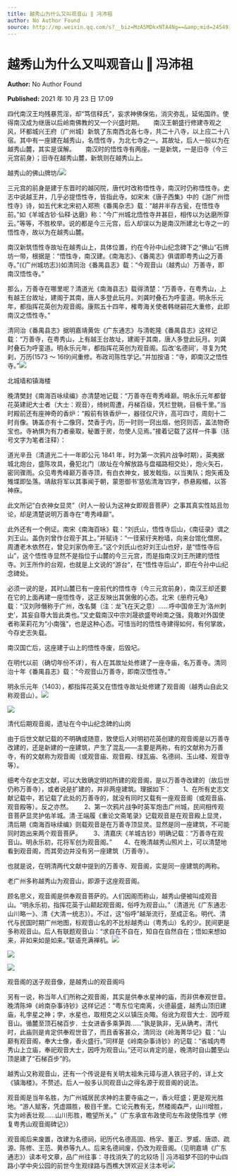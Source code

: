 ```yaml
---
title: 越秀山为什么又叫观音山 ‖ 冯沛祖
author: No Author Found
source: http://mp.weixin.qq.com/s?__biz=MzA5MDkxNTA4Ng==&amp;mid=2454911625&amp;idx=1&amp;sn=0f28ca02a250c4b3a36c89e825c2874a&amp;chksm=87a232e8b0d5bbfe26a666cf98153a3d21cd358276f4a25a9922189721b590c6c78c1cdd99b5#rd
---
```


# 越秀山为什么又叫观音山 ‖ 冯沛祖

**Author:** No Author Found

**Published:** 2021 年 10 月 23 日 17:09

四代南汉王均残暴荒淫，却“笃信释氏”，妄求神佛保佑，消灾弥乱，延佑国祚。使得南汉成为继唐以后岭南佛教的又一个兴盛时期。      南汉王朝盛行修建寺观之风，环都城兴王府（广州城）新筑了东南西北各七寺，共二十八寺，以上应二十八宿。其中有一座建在越秀山，名悟性寺，为北七寺之一。其故址，后人一般以为在越秀山麓，其实是误解。      南汉时的悟性寺有两座。一是新筑，一是旧寺（今三元宫前身）；旧寺在越秀山麓，新筑则在越秀山上。

越秀山的佛山牌坊/![](https://mmbiz.qpic.cn/mmbiz_png/Ljib4So7yuWgsX3Z9PibfpAlcicEaVRXSj9PticWIchNCeOj4c2jVxQNWDI3icA5KA5NsgiadUj7mBcmbKZtIYUlibHqA/640?wx_fmt=png)

三元宫的前身是建于东晋时的越冈院，唐代时改称悟性寺，南汉时仍称悟性寺。史志中说越王井，几乎必提悟性寺，皆指此寺。如宋末《唐子西集》中的《游广州悟性寺》诗，如五代末北宋初人郑熊《番禺杂志》载：“越井半存古瓮，在悟性寺前。”如《羊城古钞·仙释·达磨》称：“今广州城北悟性寺井甚巨，相传以为达磨所穿云。”等等，不胜枚举。说的都是今三元宫，后人却误以为是南汉所建北七寺之一的悟性寺，故以为在越秀山麓。

南汉新筑悟性寺故址在越秀山上，具体位置，约在今孙中山纪念碑下之“佛山”石牌坊一带，根据是：“悟性寺，南汉建。《南海志》、《番禺志》俱谓即粤秀山之万善寺。”(《广州城坊志》)如清同治《番禺县志》载：“今观音山（越秀山）万善寺，即南汉悟性寺。”

那么，万善寺在哪里呢？清道光《南海县志》载得清楚：“万善寺，在粤秀山，上有越王台故址，建阁于其南，唐人多登此玩月。刘龚时叠石为呼銮道。明永乐元年，都指挥花英创为观音阁。康熙五十四年，榷粤海关使者韩继嗣花大重修，此即南汉之悟性寺。”

清同治《番禺县志》据明嘉靖黄佐《广东通志》与清乾隆《番禺县志》这样记载：“万善寺，在粤秀山，上有越王台故址，建阁于其南，唐人多登此玩月。刘龚时叠石为呼銮道。明永乐元年，都指挥花英创为观音阁。后改‘名德祠’，寻复为梵刹，万历(1573 ～ 16l9)间重修。布政司陈性学记。”并加按语：“寺，即南汉之悟性寺。”![](https://mmbiz.qpic.cn/mmbiz_jpg/PJWG74pLsMYqduwG9l0zMpG6ib2Hm9icbF29GlrNqj1oENKiasvsibicd8oHuuibia5QoIYluSBUAAV9lDPVXMXxjte3A/640)

北城墙和镇海楼

晚清樊封《南海百咏续编》亦清楚地记载：“万善寺在粤秀峰巅。明永乐元年都督花英建祀大士者（大士：观音），绮树周遭，丹梯百级，凭栏登眺，目极千里。”当时殿前还有座神奇的香炉：“殿前有铁香炉一，器径仅尺许，高可四寸，周刻十二时肖像。铸盖亦有十二像窍，焚香于内，历一时则一窍出烟，他窍则否，盖法物奇宝也。寺衲惧为有力者豪取，秘置于房，勿使人见焉。”接着记载了这样一件事（括号文字为笔者注释）：

道光辛丑（清道光二十一年即公元 1841 年，时为第一次鸦片战争时期），英夷据城北炮台，盛陈攻具，叠犯北门（故址在今解放路与盘福路相交处），炮火矢石，密同骤雨。众见粤秀峰巅万善寺顶，有白衣神女，披发戟指，以当夷队；炮矢甫及雉堞即坠落。靖敌将军以其事闻于朝，蒙恩御书‘慈佑清海’四字，恭悬殿楣，以答神庥。

此文所记“白衣神女显灵”（时人一般认为这神女即观音菩萨）之事其真实性姑且勿论，却是清楚说明万善寺在“粤秀峰巅”。

此外还有一个例证。南宋《南海百咏》载：“刘氏山，悟性寺后山，《南征录》谓之刘王山。盖伪刘曾作台观于其上。”并赋诗：“一径萦纡夹粉墙，向来台馆化僧房。周遭老木依然在，曾见刘家伪帝王。”这个刘氏山也好刘王山也好，是“悟性寺后山”，这个悟性寺显然不是指位于山麓的今三元宫，而是指南汉刘王所建的悟性寺。刘王所作的台观，也就是上文说的“游台“，在“悟性寺后山”，即在今孙中山纪念碑处。

必须一说的是，其时山麓已有一座前代的悟性寺（今三元宫前身），南汉王却还要在它的上面再建一座悟性寺，这正反映出其倨傲的心态。北宋《册府元龟》载：“汉刘陟僭称于广州，改名龑（注：龙飞在天之意）……呼中国帝王为‘洛州刺史’，其妄自尊大皆此类也。”又史载南汉中宗刘晟欲盛夸岭南之强，竟敢对外国使者称茉莉花为“小南强”，也是这种心态。可惜当时的悟性寺建得如何，有何掌故，今存史志失载。

南汉国亡后，这座建于山上的悟性寺废，后毁圮。

在明代以前（确切年份不详），有人在其故址处修建了一座寺庙，名万善寺。清同治十年《番禺县志》载：“今观音山万善寺，即南汉悟性寺。”

明永乐元年（1403），都指挥花英又在悟性寺故址处修建了观音阁（越秀山自此又称观音山）。![](https://mmbiz.qpic.cn/mmbiz_jpg/PJWG74pLsMYqduwG9l0zMpG6ib2Hm9icbFhib7CUibSJXo8m2HJqEm74qhACAScLRzFmGKAA0r9ACC2DQMWnrdDRvQ/640)

![](https://mmbiz.qpic.cn/mmbiz_png/Ljib4So7yuWjTcP7OAeUWmnZJyGWyrvnAI2hnfeTNN44dfnbC1SibFib2LPmzfbdNj5py5cy2ibXAwGUfibVrQENCibQ/640?wx_fmt=png)

清代后期观音阁，遗址在今中山纪念碑的山岗

由于后世文献记载的不明确或随意，致使后人对明初花英创建的观音阁是以万善寺改建的，还是新建的一座建筑，产生了混乱——主要是两称，有的文献称为万善寺，有的文献称为观音阁（或观音庙、观音殿、绿瓦庙、名德祠、玉山楼、观音寺等）。

细考今存史志文献，可以大致确定明初所建的观音阁，是以万善寺改建的（故后世仍称万善寺），或者说是扩建的，并非两座建筑。理据如下：       1、在所有史志文献记载中，若记载了此处的万善寺的，就没有同时又载有一座观音阁（或观音庙、观音殿等）。反之亦然。       2、第一次鸦片战争时英军炮击广州城，民间相传观音菩萨显灵护佑羊城。清·王端履《重论文斋笔录》记载观音是在观音殿上显灵，清后期《南海百咏续编》则载观音是在万善寺顶显灵。显然是同一座建筑，不可能同时跑出来两个观音菩萨。       3、清嘉庆《羊城古钞》明确记载：“万善寺在观音山。明永乐初，花将军创为观音阁。”       4、在晚清越秀山照片上，可以清楚地看到观音阁，而其旁边并没有另一座建筑（万善寺）。

也就是说，在明清两代文献中提到的万善寺、观音阁，实是同一座建筑的两称。

老广州多称越秀山为观音山，即源于这座观音阁。

顾名思义，观音阁是供奉观音菩萨的。人们因阁而称山，越秀山便被叫成观音山。“明永乐初，指挥花英于山颠起观音阁，俗呼为观音山。”（清道光《广东通志·山川略一》、清《大清一统志》）。不过，这“俗呼”越渐流行，至成正名。明代、清代与民国时期广州地图，标观音山名的不比标越秀山（粤秀山）名的少。民间更是多称观音山。后人有联题观音山：“求自在不自在，知自在自然自在；悟如来想如来，非如来如是如来。”联语充满禅机。![](https://mmbiz.qpic.cn/mmbiz_jpg/PJWG74pLsMYqduwG9l0zMpG6ib2Hm9icbF8xhE6aouI4DHsuV8MCxZaBVqfZrib3mbHQVcJKKVa2ruSaic7sEthV7g/640)

![](https://mmbiz.qpic.cn/mmbiz_png/Ljib4So7yuWjTcP7OAeUWmnZJyGWyrvnA4R47TzWIz5ZGmFUk31zQFcYWs80lp3KZ64XwK7gAD0KGPnlt0fyYsQ/640?wx_fmt=png)

![](https://mmbiz.qpic.cn/mmbiz_jpg/PJWG74pLsMYqduwG9l0zMpG6ib2Hm9icbFPvOicWOYZhFNpreSicVwRIMOc82Y6QGL5yhAkuJI8mUzXL0KN1Oicm4nA/640?wx_fmt=jpeg)

观音阁的送子观音像，是越秀山的观音阁吗

另有一说，称当年人们所称之观音阁，其实是供奉水星神的庙，而非供奉观世音。晚清陈坤《岭南杂事诗钞》这样记述：“粤东位宅南离，火德最盛，越秀山顶旧建庙，礼孛星之神；孛，水星也，取相克之义以镇压炎陬。俗讹为观音大士．因呼观音山。循麓至顶石梯百步．士女进香多乘笋舆……”孰是孰非，无从确考。清代时，此庙则是肯定供奉观世音了，而且香客甚众，清同治《岭海菁华记》载：“山巅有观音阁，奉大士像，香火盛行。”同样是《岭南杂事诗钞》的记载：“省城内粤秀山上立庙，奉祀观音大士，因呼为观音山。”还可以肯定的是，晚清时自山麓至山顶是建了“石梯百步”的。

越秀山又称观音山，还有一个传说是有关明太祖朱元璋与道人铁冠子的，详上文《镇海楼》。不赘述。后人一般多认同观音山之得名源于观音阁的说法。

观音阁是当年名胜，为广州城居民求神的主要寺庙之一，香火旺盛；更是观光胜地。“游人赋客，凭虚蹑胜，极目千里。亡论元教有无，然楼阁森严，山川增胜，实为岭表壮观……山川形胜，瞻望所关。”（广东承宣布政使司左布政使陈性学《修复粤秀山观音阁碑记》）

观音阁后来废置，改建为名德祠，祀历代名德高固、杨孚、董正、罗威、唐颂、疏源、陈修、王范、黄恭等九人。后来名德祠废，仍改为观音阁。（见明嘉靖《广东通志》）读本号文章，品广州往事：寻找消失了的北较场 || 冯沛祖梦不回的中山四路小学中央公园的前世今生观绿路与西樵大饼欢迎关注本号![](https://mmbiz.qpic.cn/mmbiz_png/Ljib4So7yuWhuRpVsUoqqUL6gdh18cOm4xhvm38IRPHGz9k3lOFuTic0pYZLXfAFSXbEjgaqPia2eNNeMmxeoyGUA/640?wx_fmt=png)
